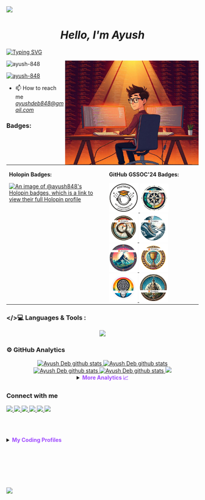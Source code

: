 
<img src="https://github.com/Anmol-Baranwal/Cool-GIFs-For-GitHub/assets/74038190/7d484dc9-68a9-4ee6-a767-aea59035c12d" width="500">

*<h1 align="center" > Hello, I'm Ayush </h1>*


[![Typing SVG](https://readme-typing-svg.demolab.com?font=Courier+New&size=50&pause=200&color=FEFAE0&center=true&vCenter=true&width=2000&height=100&lines=Hi+👋,+Nice+to+meet+you)](https://git.io/typing-svg)




<img src="./assets/image.jpeg" alt="Description of image" min-width="300px" max-width="300px" width="350px" align="right" />



<p align="left"> <img src="https://komarev.com/ghpvc/?username=ayush-848&label=Profile%20views&color=0e75b6&style=flat" alt="ayush-848" /> </p>

<p align="left"> <a href="https://github.com/ryo-ma/github-profile-trophy"><img src="https://github-profile-trophy.vercel.app/?username=ayush-848" alt="ayush-848" /></a> </p>

- 📫 How to reach me *ayushdeb848@gmail.com*
### Badges:

<table>
  <tr>
    <td style="padding-right: 20px; vertical-align: top;">
      <p><strong>Holopin Badges:</strong></p>
      <a href="https://holopin.io/@ayush848">
        <img height="180em" width="800em" src="https://holopin.me/ayush848" alt="An image of @ayush848's Holopin badges, which is a link to view their full Holopin profile">
      </a>
    </td>
    <td style="vertical-align: top;">
      <p><strong>GitHub GSSOC'24 Badges:</strong></p>
      <a href="https://gssoc.girlscript.tech/leaderboard">
        <img src="https://raw.githubusercontent.com/girlscript/gssoc-website-new/main/public/badges/postman.png" height="77em" alt="GSSOC Postman Badge" />
        <img src="https://github.com/girlscript/gssoc-website-new/blob/main/public/badges/1.png" height="75em" alt="GSSOC Badge 1" />
        <img src="https://github.com/girlscript/gssoc-website-new/blob/main/public/badges/2.png" height="75em" alt="GSSOC Badge 2" />
        <img src="https://github.com/girlscript/gssoc-website-new/blob/main/public/badges/3.png" height="75em" alt="GSSOC Badge 3" />
        <img src="https://github.com/girlscript/gssoc-website-new/blob/main/public/badges/4.png" height="75em" alt="GSSOC Badge 4" />
        <img src="https://github.com/girlscript/gssoc-website-new/blob/main/public/badges/5.png" height="75em" alt="GSSOC Badge 5" />
        <img src="https://github.com/girlscript/gssoc-website-new/blob/main/public/badges/6.png" height="75em" alt="GSSOC Badge 6" />
        <img src="https://github.com/girlscript/gssoc-website-new/blob/main/public/badges/7.png" height="75em" alt="GSSOC Badge 7" />
      </a>
    </td>
  </tr>
</table>

                                                        
### </>💻 Languages & Tools :
<p align="center">
  <a href="https://skillicons.dev">
    <img src="https://skillicons.dev/icons?i=react,nextjs,tailwind,nodejs,express,js,bootstrap,css,html,postman,npm,git,github,vercel,replit,idea&perline=8" />
  </a>
</p>

### ⚙️ GitHub Analytics
<div align="center">
  <a href="https://github.com/ayush-848">
  <img height="155em" src="http://github-profile-summary-cards.vercel.app/api/cards/profile-details?username=ayush-848&theme=midnight_purple" alt="Ayush Deb github stats" />
  <img height="155em" src="http://github-profile-summary-cards.vercel.app/api/cards/productive-time?username=ayush-848&theme=midnight_purple&utcOffset=8" alt="Ayush Deb github stats" />
  <img height="155em" src="http://github-profile-summary-cards.vercel.app/api/cards/repos-per-language?username=ayush-848&theme=midnight_purple" alt="Ayush Deb github stats" />
  <img height="155em" src="http://github-profile-summary-cards.vercel.app/api/cards/most-commit-language?username=ayush-848&theme=midnight_purple" alt="Ayush Deb github stats" />
  <img height="160em" src="http://github-profile-summary-cards.vercel.app/api/cards/stats?username=ayush-848&theme=midnight_purple" />
</a>
<details>
</br>
  <summary>
    <span style="cursor: pointer; color: #9f4bff; font-weight: bold; font-size: 14px;">
       More Analytics 📈
    </br>
    </span>
  </summary>
  
  <img height="150em" src="https://cheesits456-readme-stats.vercel.app/api?username=ayush-848&show_icons=true&count_private=true&theme=midnight-purple" alt="ayush-848" />
  <img height="150em" src="https://github-readme-streak-stats.herokuapp.com/?user=ayush-848&theme=midnight-purple" alt="ayush-848" />
</details>

</div>


### Connect with me
<a href="mailto:ayushdeb848@gmail.com">
  <img src="https://img.shields.io/badge/Gmail-D14836?style=for-the-badge&logo=gmail&logoColor=white">
</a>
<a href="https://dev.to/ayush848">
  <img src="https://img.shields.io/badge/dev.to-0A0A0A?style=for-the-badge&logo=devdotto&logoColor=white">
</a><a href="https://medium.com/@ayushdeb848">
  <img src="https://img.shields.io/badge/Medium-12100E?style=for-the-badge&logo=medium&logoColor=white">
</a><a href="">
  <img src="https://img.shields.io/badge/Slack-4A154B?style=for-the-badge&logo=slack&logoColor=white">
</a><a href="">
  <img src="https://img.shields.io/badge/Discord-5865F2?style=for-the-badge&logo=discord&logoColor=white">
</a>
<a href="">
  <img src="https://img.shields.io/badge/LinkedIn-0077B5?style=for-the-badge&logo=linkedin&logoColor=white">
</a>

</br></br>
<details>
  <summary>
    <span style="cursor: pointer; color: #9f4bff; font-weight: bold; font-size: 14px;">
       My Coding Profiles
    <br/>
    </span>
    </br>
  </summary>
  <a href="https://www.hackerrank.com/profile/ayushdeb848">
    <img src="https://img.shields.io/badge/-Hackerrank-2EC866?style=for-the-badge&logo=HackerRank&logoColor=white" alt="Hackerrank">
  </a>
  <a href="https://leetcode.com/u/ayushdeb2003/">
    <img src="https://img.shields.io/badge/-LeetCode-FFA116?style=for-the-badge&logo=LeetCode&logoColor=black" alt="LeetCode">
  </a>
  <a href="https://x.com/AyushDe79780500">
    <img src="https://img.shields.io/badge/Twitter-1DA1F2?style=for-the-badge&logo=twitter&logoColor=white" alt="Twitter">
  </a>
  <a href="https://www.geeksforgeeks.org/user/ayush_deb/">
    <img src="https://img.shields.io/badge/GeeksforGeeks-%230F9D58.svg?&style=for-the-badge&logo=GeeksforGeeks&logoColor=white" alt="GeeksforGeeks">
  </a>
  <a href="https://codolio.com/profile/ayush848">
    <img src="https://img.shields.io/badge/Codolio-%2320C997.svg?&style=for-the-badge&logo=Codolio&logoColor=white" alt="Codolio">
  </a>
</details>


</br></br></br></br></br>
<img height="350em" src="https://github-readme-activity-graph.vercel.app/graph?username=ayush-848&theme=merko">


